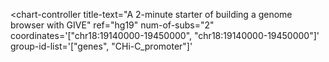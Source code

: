 <!-- header source -->
<script src="https://www.givengine.org/bower_components/webcomponentsjs/webcomponents-lite.min.js"></script> 
<link rel="import" href="https://www.givengine.org/components/chart-controller/chart-controller.html">

<!-- embed the browser in the web page -->
<chart-controller 
  title-text="A 2-minute starter of building a genome browser with GIVE" 
  ref="hg19" 
  num-of-subs="2" 
  coordinates='["chr18:19140000-19450000", "chr18:19140000-19450000"]'
  group-id-list='["genes", "CHi-C_promoter"]'
></chart-controller>